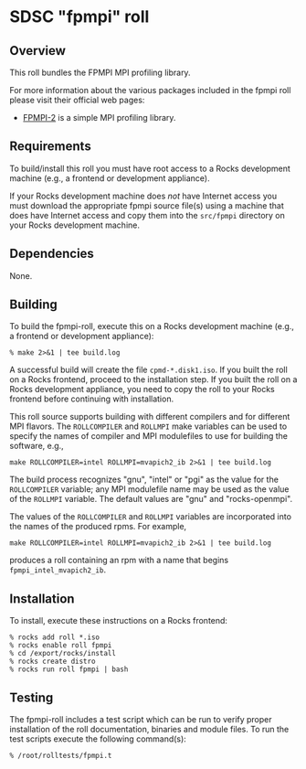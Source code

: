 # SDSC "fpmpi" roll

## Overview

This roll bundles the FPMPI MPI profiling library.

For more information about the various packages included in the fpmpi roll please visit their official web pages:

- <a href="http://www.mcs.anl.gov/research/projects/fpmpi/WWW/"
target="_blank">FPMPI-2</a> is a simple MPI profiling library.


## Requirements

To build/install this roll you must have root access to a Rocks development
machine (e.g., a frontend or development appliance).

If your Rocks development machine does *not* have Internet access you must
download the appropriate fpmpi source file(s) using a machine that does
have Internet access and copy them into the `src/fpmpi` directory on your
Rocks development machine.


## Dependencies

None.


## Building

To build the fpmpi-roll, execute this on a Rocks development
machine (e.g., a frontend or development appliance):

```shell
% make 2>&1 | tee build.log
```

A successful build will create the file `cpmd-*.disk1.iso`.  If you built the
roll on a Rocks frontend, proceed to the installation step. If you built the
roll on a Rocks development appliance, you need to copy the roll to your Rocks
frontend before continuing with installation.

This roll source supports building with different compilers and for different
MPI flavors.  The `ROLLCOMPILER` and `ROLLMPI` make variables can be used to
specify the names of compiler and MPI modulefiles to use for building the
software, e.g.,

```shell
make ROLLCOMPILER=intel ROLLMPI=mvapich2_ib 2>&1 | tee build.log
```

The build process recognizes "gnu", "intel" or "pgi" as the value for the
`ROLLCOMPILER` variable; any MPI modulefile name may be used as the value of
the `ROLLMPI` variable.  The default values are "gnu" and "rocks-openmpi".

The values of the `ROLLCOMPILER` and `ROLLMPI` variables are incorporated into
the names of the produced rpms.  For example,

```shell
make ROLLCOMPILER=intel ROLLMPI=mvapich2_ib 2>&1 | tee build.log
```

produces a roll containing an rpm with a name that begins
`fpmpi_intel_mvapich2_ib`.


## Installation

To install, execute these instructions on a Rocks frontend:

```shell
% rocks add roll *.iso
% rocks enable roll fpmpi
% cd /export/rocks/install
% rocks create distro
% rocks run roll fpmpi | bash
```


## Testing

The fpmpi-roll includes a test script which can be run to verify proper
installation of the roll documentation, binaries and module files. To
run the test scripts execute the following command(s):

```shell
% /root/rolltests/fpmpi.t 
```
